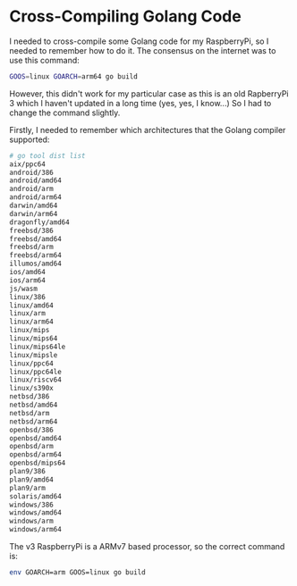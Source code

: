 # Cross-Compiling Golang Code

I needed to cross-compile some Golang code for my RaspberryPi, so I needed to
remember how to do it. The consensus on the internet was to use this command:

```bash
GOOS=linux GOARCH=arm64 go build
```

However, this didn't work for my particular case as this is an old RapberryPi 3
which I haven't updated in a long time (yes, yes, I know...) So I had to change
the command slightly.

Firstly, I needed to remember which architectures that the Golang compiler supported:

```bash
# go tool dist list
aix/ppc64
android/386
android/amd64
android/arm
android/arm64
darwin/amd64
darwin/arm64
dragonfly/amd64
freebsd/386
freebsd/amd64
freebsd/arm
freebsd/arm64
illumos/amd64
ios/amd64
ios/arm64
js/wasm
linux/386
linux/amd64
linux/arm
linux/arm64
linux/mips
linux/mips64
linux/mips64le
linux/mipsle
linux/ppc64
linux/ppc64le
linux/riscv64
linux/s390x
netbsd/386
netbsd/amd64
netbsd/arm
netbsd/arm64
openbsd/386
openbsd/amd64
openbsd/arm
openbsd/arm64
openbsd/mips64
plan9/386
plan9/amd64
plan9/arm
solaris/amd64
windows/386
windows/amd64
windows/arm
windows/arm64
```

The v3 RaspberryPi is a ARMv7 based processor, so the correct command is:

```bash
env GOARCH=arm GOOS=linux go build
```
